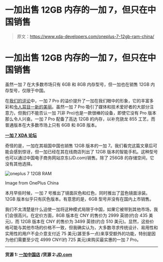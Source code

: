 # 一加出售 12GB 内存的一加 7，但只在中国销售

> 原文：<https://www.xda-developers.com/oneplus-7-12gb-ram-china/>

# 一加出售 12GB 内存的一加 7，但只在中国销售

虽然一加 7 在大多数市场只有 6GB 和 8GB 内存型号，但一加也在销售 12GB 内存型号，仅限于中国。

在[我们的评论](https://www.xda-developers.com/oneplus-7-pro-review/)中，一加 7 Pro 的溢价提升了一加在我们眼中的形象，它的丰富多彩和[令人耳目一新的美丽](https://www.xda-developers.com/oneplus-7-pro-display-review-finally-flagship-quality/)。虽然一加 7 Pro 吸引了媒体和技术爱好者的大部分注意力，但我们不能否认一加 7(非 Pro)也是一款很棒的设备，即使它没有 Pro 版本那么令人兴奋。一加 7 Pro 配备了高达 12GB 的内存，以补充骁龙 855 工艺，而普通版本在大多数市场上只有 6GB 和 8GB 版本。

**[一加 7 XDA 论坛](https://www.xda-developers.com/oneplus-7-forums-open/)**

奇怪的是，一加在其祖国中国也销售 12GB 版本的一加 7。我们看完这篇文章后可能会感到惊讶，但一加已经在其在线商店列出了 12GB 版本的智能手机。这种型号也可以通过中国电子商务网站京东(JD.com)销售。除了 256GB 的存储空间，它没有其他选择。

 <picture>![oneplus 7 12GB RAM](img/f46d6e1f4614ca12754733128ad5f698.png)</picture> 

Image from OnePlus China

本月早些时候，一加 7 号推出了镜面灰色和红色，同时推出了蓝色镜面涂装。12GB 版本似乎只有灰色版本。有意思的是，6GB 型号并没有在国内上市销售。

我们不太清楚是什么迫使一加将这种模式局限于中国，如果它被带到其他市场，我们会很高兴。在定价方面，8GB 版本在 CNY 的售价为 2999 英镑(约合 435 美元)，而 12GB 版本在 CNY 的售价为 3499 英镑(约合 510 美元)。显然，这些价格可能与其他市场的价格不一致，但我确实认为，大多数寻求传统设计、易用性和实用性的用户不会介意支付近 75 美元(甚至多一点)来享受额外的功能，特别是因为他们需要至少花 4999 CNY(约 725 美元)来购买最实惠的一加 7 Pro。

* * *

**货源 1: [一加中国店](https://rush.oneplus.com/cn/oneplus-7pro?from=op7pro_header) /货源 2:[JD.com](https://item.jd.com/100003464635.html#crumb-wrap)**